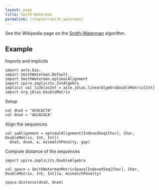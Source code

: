 ```yaml
---
layout: page
title: Smith-Waterman
permalink: /chapter/smith_waterman/
---
```


See the Wikipedia page on the
<a href="https://en.wikipedia.org/wiki/Smith%E2%80%93Waterman_algorithm">Smith-Waterman</a> algorithm.

Example
-------

Imports and implicits

```tut:book:silent
import axle.bio._
import SmithWaterman.Default._
import SmithWaterman.optimalAlignment
import spire.implicits.IntAlgebra
implicit val laJblasInt = axle.jblas.linearAlgebraDoubleMatrix[Int]
import org.jblas.DoubleMatrix
```

Setup

```tut:book
val dna3 = "ACACACTA"
val dna4 = "AGCACACA"
```

Align the sequences

```tut:book
val swAlignment = optimalAlignment[IndexedSeq[Char], Char, DoubleMatrix, Int, Int](
  dna3, dna4, w, mismatchPenalty, gap)
```

Compute distance of the sequences

```tut:book
import spire.implicits.DoubleAlgebra

val space = SmithWatermanMetricSpace[IndexedSeq[Char], Char, DoubleMatrix, Int, Int](w, mismatchPenalty)

space.distance(dna3, dna4)
```
